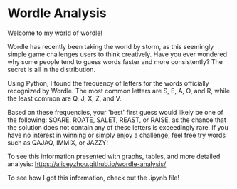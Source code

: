 # Wordle Analysis

Welcome to my world of wordle!

Wordle has recently been taking the world by storm, as this seemingly simple game challenges users to think creatively. Have you ever wondered why some people tend to guess words faster and more consistently? The secret is all in the distribution.

Using Python, I found the frequency of letters for the words officially recognized by Wordle. The most common letters are S, E, A, O, and R, while the least common are Q, J, X, Z, and V. 

Based on these frequencies, your 'best' first guess would likely be one of the following: SOARE, ROATE, SALET, REAST, or RAISE, as the chance that the solution does not contain any of these letters is exceedingly rare.
If you have no interest in winning or simply enjoy a challenge, feel free try words such as QAJAQ, IMMIX, or JAZZY!

To see this information presented with graphs, tables, and more detailed analysis: https://aliceyzhou.github.io/wordle-analysis/

To see how I got this information, check out the .ipynb file!
